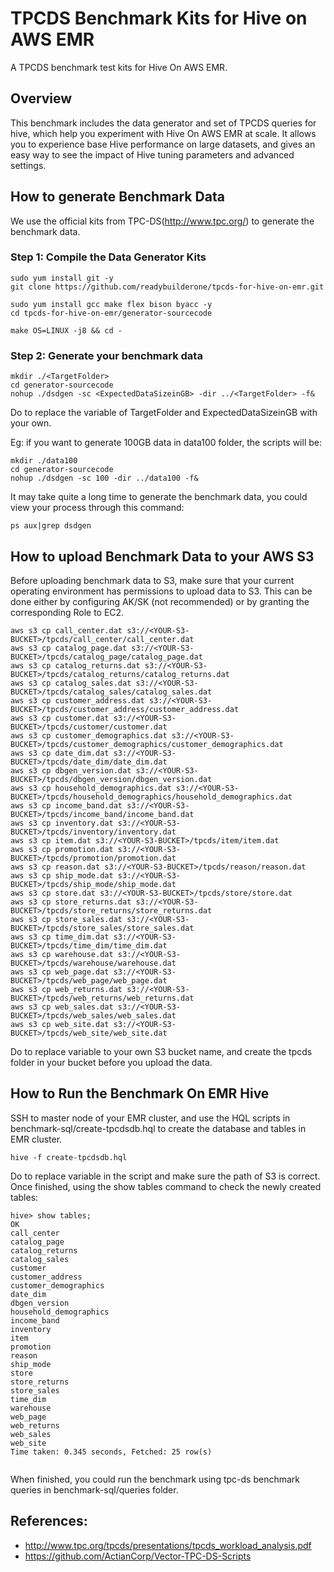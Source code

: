 # TPCDS Benchmark Kits for Hive on AWS EMR

A TPCDS benchmark test kits for Hive On AWS EMR.

## Overview

This benchmark includes the data generator and set of TPCDS queries for hive, which help you experiment with Hive On AWS EMR at scale. It allows you to experience base Hive performance on large datasets, and gives an easy way to see the impact of Hive tuning parameters and advanced settings.

## How to generate Benchmark Data

We use the official kits from TPC-DS(http://www.tpc.org/) to generate the benchmark data.

### Step 1: Compile the Data Generator Kits

``` shell
sudo yum install git -y 
git clone https://github.com/readybuilderone/tpcds-for-hive-on-emr.git

sudo yum install gcc make flex bison byacc -y
cd tpcds-for-hive-on-emr/generator-sourcecode

make OS=LINUX -j8 && cd -
```

### Step 2: Generate your benchmark data

``` shell
mkdir ./<TargetFolder>
cd generator-sourcecode
nohup ./dsdgen -sc <ExpectedDataSizeinGB> -dir ../<TargetFolder> -f&
```

Do to replace the variable of TargetFolder and ExpectedDataSizeinGB with your own.

Eg: if you want to generate 100GB data in data100 folder, the scripts will be:

``` shell
mkdir ./data100
cd generator-sourcecode
nohup ./dsdgen -sc 100 -dir ../data100 -f&
```

It may take quite a long time to generate the benchmark data, you could view your process through this command:

``` shell
ps aux|grep dsdgen
```

## How to upload Benchmark Data to your AWS S3

Before uploading benchmark data to S3, make sure that your current operating environment has permissions to upload data to S3. This can be done either by configuring AK/SK (not recommended) or by granting the corresponding Role to EC2.

```shell
aws s3 cp call_center.dat s3://<YOUR-S3-BUCKET>/tpcds/call_center/call_center.dat
aws s3 cp catalog_page.dat s3://<YOUR-S3-BUCKET>/tpcds/catalog_page/catalog_page.dat
aws s3 cp catalog_returns.dat s3://<YOUR-S3-BUCKET>/tpcds/catalog_returns/catalog_returns.dat
aws s3 cp catalog_sales.dat s3://<YOUR-S3-BUCKET>/tpcds/catalog_sales/catalog_sales.dat
aws s3 cp customer_address.dat s3://<YOUR-S3-BUCKET>/tpcds/customer_address/customer_address.dat
aws s3 cp customer.dat s3://<YOUR-S3-BUCKET>/tpcds/customer/customer.dat
aws s3 cp customer_demographics.dat s3://<YOUR-S3-BUCKET>/tpcds/customer_demographics/customer_demographics.dat
aws s3 cp date_dim.dat s3://<YOUR-S3-BUCKET>/tpcds/date_dim/date_dim.dat
aws s3 cp dbgen_version.dat s3://<YOUR-S3-BUCKET>/tpcds/dbgen_version/dbgen_version.dat
aws s3 cp household_demographics.dat s3://<YOUR-S3-BUCKET>/tpcds/household_demographics/household_demographics.dat
aws s3 cp income_band.dat s3://<YOUR-S3-BUCKET>/tpcds/income_band/income_band.dat
aws s3 cp inventory.dat s3://<YOUR-S3-BUCKET>/tpcds/inventory/inventory.dat
aws s3 cp item.dat s3://<YOUR-S3-BUCKET>/tpcds/item/item.dat
aws s3 cp promotion.dat s3://<YOUR-S3-BUCKET>/tpcds/promotion/promotion.dat
aws s3 cp reason.dat s3://<YOUR-S3-BUCKET>/tpcds/reason/reason.dat
aws s3 cp ship_mode.dat s3://<YOUR-S3-BUCKET>/tpcds/ship_mode/ship_mode.dat
aws s3 cp store.dat s3://<YOUR-S3-BUCKET>/tpcds/store/store.dat
aws s3 cp store_returns.dat s3://<YOUR-S3-BUCKET>/tpcds/store_returns/store_returns.dat
aws s3 cp store_sales.dat s3://<YOUR-S3-BUCKET>/tpcds/store_sales/store_sales.dat
aws s3 cp time_dim.dat s3://<YOUR-S3-BUCKET>/tpcds/time_dim/time_dim.dat
aws s3 cp warehouse.dat s3://<YOUR-S3-BUCKET>/tpcds/warehouse/warehouse.dat
aws s3 cp web_page.dat s3://<YOUR-S3-BUCKET>/tpcds/web_page/web_page.dat
aws s3 cp web_returns.dat s3://<YOUR-S3-BUCKET>/tpcds/web_returns/web_returns.dat
aws s3 cp web_sales.dat s3://<YOUR-S3-BUCKET>/tpcds/web_sales/web_sales.dat
aws s3 cp web_site.dat s3://<YOUR-S3-BUCKET>/tpcds/web_site/web_site.dat

```

Do to replace variable <YOUR-S3-BUCKET> to your own S3 bucket name, and create the tpcds folder in your bucket before you upload the data.

## How to Run the Benchmark On EMR Hive

SSH to master node of your EMR cluster, and use the HQL scripts in benchmark-sql/create-tpcdsdb.hql to create the database and tables in EMR cluster.

``` shell
hive -f create-tpcdsdb.hql
```

Do to replace variable <YOUR-BUCKET> in the script and make sure the path of S3 is correct. Once finished, using the show tables command to check the newly created tables:

``` shell
hive> show tables;
OK
call_center
catalog_page
catalog_returns
catalog_sales
customer
customer_address
customer_demographics
date_dim
dbgen_version
household_demographics
income_band
inventory
item
promotion
reason
ship_mode
store
store_returns
store_sales
time_dim
warehouse
web_page
web_returns
web_sales
web_site
Time taken: 0.345 seconds, Fetched: 25 row(s)


```

When finished, you could run the benchmark using tpc-ds benchmark queries in benchmark-sql/queries folder.



## References:

- http://www.tpc.org/tpcds/presentations/tpcds_workload_analysis.pdf
- https://github.com/ActianCorp/Vector-TPC-DS-Scripts 

